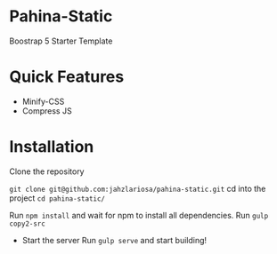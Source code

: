 # Pahina-Static
Boostrap 5 Starter Template

# Quick Features
* Minify-CSS
* Compress JS

# Installation

Clone the repository

`git clone git@github.com:jahzlariosa/pahina-static.git`
cd into the project `cd pahina-static/`

Run `npm install` and wait for npm to install all dependencies.
Run `gulp copy2-src`

* Start the server
Run `gulp serve` and start building!
